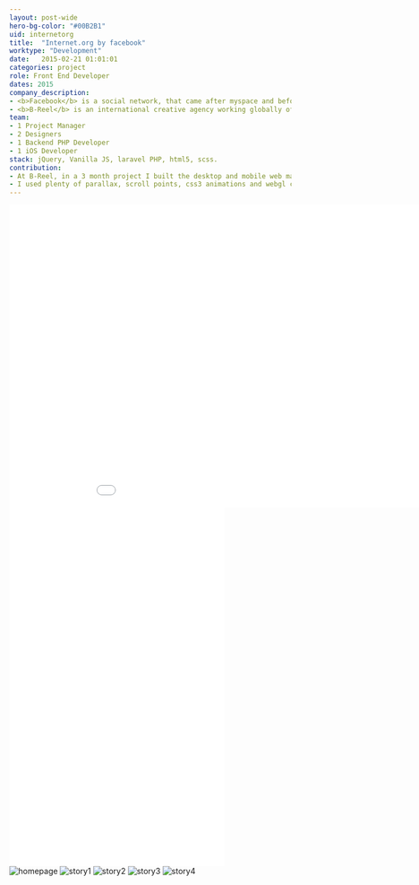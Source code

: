 ```yaml
---
layout: post-wide
hero-bg-color: "#00B2B1"
uid: internetorg
title:  "Internet.org by facebook"
worktype: "Development"
date:   2015-02-21 01:01:01
categories: project
role: Front End Developer
dates: 2015
company_description:
- <b>Facebook</b> is a social network, that came after myspace and before [insert next big thing].
- <b>B-Reel</b> is an international creative agency working globally offering strategy, design, branding, positioning, digital, traditional and new media advertising services.
team:
- 1 Project Manager
- 2 Designers
- 1 Backend PHP Developer
- 1 iOS Developer
stack: jQuery, Vanilla JS, laravel PHP, html5, scss.
contribution:
- At B-Reel, in a 3 month project I built the desktop and mobile web marketing campaign for facebook's launch of internet.org.  Fully responsive, it told individiual stories of exceptional characters around the world who had achieved some great things without the internet.
- I used plenty of parallax, scroll points, css3 animations and webgl concepts to make this as interactive as possible.  It also degraded gracefully on lower end devices.
---
```


<div class="showcase passworded">
  <div class="videoWrapper">
    <iframe src="//player.vimeo.com/video/122216449" width="1000" height="540" frameborder="0"> </iframe>
  </div>
  <div class="videoWrapper">
    <iframe src="//player.vimeo.com/video/122216871" width="384" height="640" frameborder="0"> </iframe>
  </div>

  <img src="/img/internetorg/homepage.jpg" alt="homepage">
  <img src="/img/internetorg/story1.jpg" alt="story1">
  <img src="/img/internetorg/story2.jpg" alt="story2">
  <img src="/img/internetorg/story3.jpg" alt="story3">
  <img src="/img/internetorg/story4.jpg" alt="story4">
</div>
